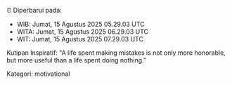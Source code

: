⏰ Diperbarui pada:
- WIB: Jumat, 15 Agustus 2025 05.29.03 UTC
- WITA: Jumat, 15 Agustus 2025 06.29.03 UTC
- WIT: Jumat, 15 Agustus 2025 07.29.03 UTC

Kutipan Inspiratif:
"A life spent making mistakes is not only more honorable, but more useful than a life spent doing nothing."


Kategori: motivational


